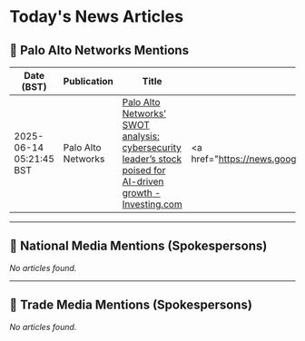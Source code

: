 # Today's News Articles

## 📌 Palo Alto Networks Mentions

| Date (BST) | Publication | Title | Summary |
|------------|-------------|-------|---------|
| 2025-06-14 05:21:45 BST | Palo Alto Networks | [Palo Alto Networks’ SWOT analysis: cybersecurity leader’s stock poised for AI-driven growth - Investing.com](https://news.google.com/rss/articles/CBMi3gFBVV95cUxNdTVkc3pWNHdqXzNvM2gyZWNJa0RRWXM3dVV6LUNUaUQxUGZQeTl2LUMzYzFPV3BqWktxYlNSenFQeHYzNktyYzZRWHpGRUgwcXF4b2x2ZXhEVjdDaG1acGF6Z1NmNVRvM0R3bmRlYUNyX1AxVUNQMlBIYVpTT3dHSS1GVmtFeldkR3lPdVFYX2Q4bFNRUm1BTEtCMXNod2V1TE5SakNkaFkzSG9HLVJTbnNDOFgweVR3dG1FWEZvOGs4Uk1tQ1NGdk4yYWpZM01zS2lYNWVuc3IxT2FQNVE?oc=5) | <a href="https://news.google.com/rss/articles/CBMi3gFBVV95cUxNdTVkc3pWNHdqXzNvM2gyZWNJa0RRWXM3dVV6LUNUaUQxUGZQeTl2LUMzYzFPV3BqWktxYlNSenFQeHYzNktyYzZRWHpGRUgwcXF4b2x2ZXhEVjdDaG1acGF6Z1NmNVRvM0R3bmRlYU... |

---
## 📰 National Media Mentions (Spokespersons)

_No articles found._

---
## 📘 Trade Media Mentions (Spokespersons)

_No articles found._

